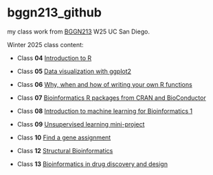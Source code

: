 # bggn213_github
my class work from [BGGN213](https://bioboot.github.io/bggn213_W25/) W25 UC San Diego.

Winter 2025 class content:

- Class **04** [Introduction to R]()

- Class **05** [Data visualization with ggplot2](class05/class5.html)

- Class **06** [Why, when and how of writing your own R functions]()

- Class **07** [Bioinformatics R packages from CRAN and BioConductor]()

- Class **08** [Introduction to machine learning for Bioinformatics 1]()

- Class **09** [Unsupervised learning mini-project]()

- Class **10** [Find a gene assignment]()

- Class **12** [Structural Bioinformatics]()

- Class **13** [Bioinformatics in drug discovery and design]()

